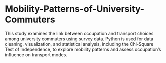 # Mobility-Patterns-of-University-Commuters
This study examines the link between occupation and transport choices among university commuters using survey data. Python is used for data cleaning, visualization, and statistical analysis, including the Chi-Square Test of Independence, to explore mobility patterns and assess occupation’s influence on transport modes.

